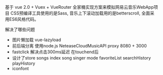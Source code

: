 基于 vue 2.0 + Vuex + VueRouter 全家桶实现方案来模拟网易云音乐WebApp项目
CSS预编译工具使用的是Sass, 音乐上下滚动加载用的是betterscroll, 全面采用ES6风格代码。

解决了哪些问题
- 图片懒加载   vue-lazyload
- 前后端分离
  使用node.js  NeteaseCloudMusicAPI  proxy
  8080 + 3000
- fastclick   解决点击300ms延迟 在touchend后   
- 设计了store
  songs  index  song  singer  mode   favoriteList
  searchHistory   playHistory
- iconfont